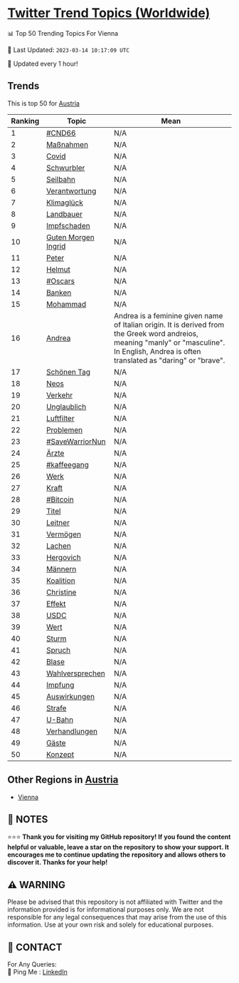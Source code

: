 [Twitter Trend Topics (Worldwide)](https://github.com/ErcinDedeoglu/Twitter-Trend-Topics)
==========


📊 Top 50 Trending Topics For Vienna

📆 Last Updated: `2023-03-14 10:17:09 UTC`

🔧 Updated every 1 hour!


## Trends

This is top 50 for [Austria](</Austria>)

| Ranking | Topic | Mean |
| ------- | ------------ | ------------ |
| 1 | [#CND66](http://twitter.com/search?q=%23CND66) | N/A |
| 2 | [Maßnahmen](http://twitter.com/search?q=Ma%c3%9fnahmen) | N/A |
| 3 | [Covid](http://twitter.com/search?q=Covid) | N/A |
| 4 | [Schwurbler](http://twitter.com/search?q=Schwurbler) | N/A |
| 5 | [Seilbahn](http://twitter.com/search?q=Seilbahn) | N/A |
| 6 | [Verantwortung](http://twitter.com/search?q=Verantwortung) | N/A |
| 7 | [Klimaglück](http://twitter.com/search?q=Klimagl%c3%bcck) | N/A |
| 8 | [Landbauer](http://twitter.com/search?q=Landbauer) | N/A |
| 9 | [Impfschaden](http://twitter.com/search?q=Impfschaden) | N/A |
| 10 | [Guten Morgen Ingrid](http://twitter.com/search?q=Guten+Morgen+Ingrid) | N/A |
| 11 | [Peter](http://twitter.com/search?q=Peter) | N/A |
| 12 | [Helmut](http://twitter.com/search?q=Helmut) | N/A |
| 13 | [#Oscars](http://twitter.com/search?q=%23Oscars) | N/A |
| 14 | [Banken](http://twitter.com/search?q=Banken) | N/A |
| 15 | [Mohammad](http://twitter.com/search?q=Mohammad) | N/A |
| 16 | [Andrea](http://twitter.com/search?q=Andrea) | Andrea is a feminine given name of Italian origin. It is derived from the Greek word andreios, meaning "manly" or "masculine". In English, Andrea is often translated as "daring" or "brave". |
| 17 | [Schönen Tag](http://twitter.com/search?q=Sch%c3%b6nen+Tag) | N/A |
| 18 | [Neos](http://twitter.com/search?q=Neos) | N/A |
| 19 | [Verkehr](http://twitter.com/search?q=Verkehr) | N/A |
| 20 | [Unglaublich](http://twitter.com/search?q=Unglaublich) | N/A |
| 21 | [Luftfilter](http://twitter.com/search?q=Luftfilter) | N/A |
| 22 | [Problemen](http://twitter.com/search?q=Problemen) | N/A |
| 23 | [#SaveWarriorNun](http://twitter.com/search?q=%23SaveWarriorNun) | N/A |
| 24 | [Ärzte](http://twitter.com/search?q=%c3%84rzte) | N/A |
| 25 | [#kaffeegang](http://twitter.com/search?q=%23kaffeegang) | N/A |
| 26 | [Werk](http://twitter.com/search?q=Werk) | N/A |
| 27 | [Kraft](http://twitter.com/search?q=Kraft) | N/A |
| 28 | [#Bitcoin](http://twitter.com/search?q=%23Bitcoin) | N/A |
| 29 | [Titel](http://twitter.com/search?q=Titel) | N/A |
| 30 | [Leitner](http://twitter.com/search?q=Leitner) | N/A |
| 31 | [Vermögen](http://twitter.com/search?q=Verm%c3%b6gen) | N/A |
| 32 | [Lachen](http://twitter.com/search?q=Lachen) | N/A |
| 33 | [Hergovich](http://twitter.com/search?q=Hergovich) | N/A |
| 34 | [Männern](http://twitter.com/search?q=M%c3%a4nnern) | N/A |
| 35 | [Koalition](http://twitter.com/search?q=Koalition) | N/A |
| 36 | [Christine](http://twitter.com/search?q=Christine) | N/A |
| 37 | [Effekt](http://twitter.com/search?q=Effekt) | N/A |
| 38 | [USDC](http://twitter.com/search?q=USDC) | N/A |
| 39 | [Wert](http://twitter.com/search?q=Wert) | N/A |
| 40 | [Sturm](http://twitter.com/search?q=Sturm) | N/A |
| 41 | [Spruch](http://twitter.com/search?q=Spruch) | N/A |
| 42 | [Blase](http://twitter.com/search?q=Blase) | N/A |
| 43 | [Wahlversprechen](http://twitter.com/search?q=Wahlversprechen) | N/A |
| 44 | [Impfung](http://twitter.com/search?q=Impfung) | N/A |
| 45 | [Auswirkungen](http://twitter.com/search?q=Auswirkungen) | N/A |
| 46 | [Strafe](http://twitter.com/search?q=Strafe) | N/A |
| 47 | [U-Bahn](http://twitter.com/search?q=U-Bahn) | N/A |
| 48 | [Verhandlungen](http://twitter.com/search?q=Verhandlungen) | N/A |
| 49 | [Gäste](http://twitter.com/search?q=G%c3%a4ste) | N/A |
| 50 | [Konzept](http://twitter.com/search?q=Konzept) | N/A |



## Other Regions in [Austria](</Austria>)

* [Vienna](</Austria/Vienna.md>)



## 📝 NOTES

⭐⭐⭐ **Thank you for visiting my GitHub repository! If you found the content helpful or valuable, leave a star on the repository to show your support. It encourages me to continue updating the repository and allows others to discover it. Thanks for your help!**


## ⚠️ WARNING

Please be advised that this repository is not affiliated with Twitter and the information provided is for informational purposes only. We are not responsible for any legal consequences that may arise from the use of this information. Use at your own risk and solely for educational purposes.


## 📨 CONTACT

 For Any Queries:  
            🏓 Ping Me : [LinkedIn](https://www.linkedin.com/in/ercindedeoglu/)

